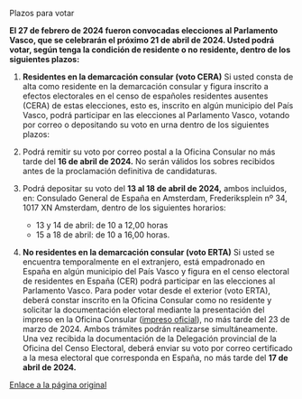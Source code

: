  Plazos para votar

  **El 27 de febrero de 2024 fueron convocadas elecciones al Parlamento Vasco, que se celebrarán el próximo 21 de abril de 2024. Usted podrá votar, según tenga la condición de residente o no residente, dentro de los siguientes plazos:**

 1. **Residentes en la demarcación consular (voto CERA)**
 Si usted consta de alta como residente en la demarcación consular y figura inscrito a efectos electorales en el censo de españoles residentes ausentes (CERA) de estas elecciones, esto es, inscrito en algún municipio del País Vasco, podrá participar en las elecciones al Parlamento Vasco, votando por correo o depositando su voto en urna dentro de los siguientes plazos: 

1. Podrá remitir su voto por correo postal a la Oficina Consular no más tarde del **16 de abril de 2024.** No serán válidos los sobres recibidos antes de la proclamación definitiva de candidaturas.
2. Podrá depositar su voto del **13 al 18 de abril de 2024,** ambos incluidos, en: Consulado General de España en Amsterdam, Frederiksplein nº 34, 1017 XN Amsterdam, dentro de los siguientes horarios:
	* 13 y 14 de abril: de 10 a 12,00 horas
	* 15 a 18 de abril: de 10 a 16,00 horas.

4. **No residentes en la demarcación consular (voto ERTA)**
Si usted se encuentra temporalmente en el extranjero, está empadronado en España en algún municipio del País Vasco y figura en el censo electoral de residentes en España (CER) podrá participar en las elecciones al Parlamento Vasco. Para poder votar desde el exterior (voto ERTA), deberá constar inscrito en la Oficina Consular como no residente y solicitar la documentación electoral mediante la presentación del impreso en la Oficina Consular ([impreso oficial](https://www.euskadi.eus/contenidos/informacion/w_in_24_pv_elect_impresos/es_def/adjuntos/EHVC_6.5_2024.pdf)), no más tarde del 23 de marzo de 2024. Ambos trámites podrán realizarse simultáneamente. Una vez recibida la documentación de la Delegación provincial de la Oficina del Censo Electoral, deberá enviar su voto por correo certificado a la mesa electoral que corresponda en España, no más tarde del **17 de abril de 2024.**


  [Enlace a la página original](https://www.exteriores.gob.es/Consulados/amsterdam/es/ServiciosConsulares/Paginas/index.aspx?scco=Pa%C3%ADses+Bajos&scd=9&scca=Votar%20en%20Espa%C3%B1a&scs=Plazos%20para%20votar)